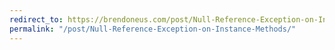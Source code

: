 ```yaml
---
redirect_to: https://brendoneus.com/post/Null-Reference-Exception-on-Instance-Methods/
permalink: "/post/Null-Reference-Exception-on-Instance-Methods/"
---
```

